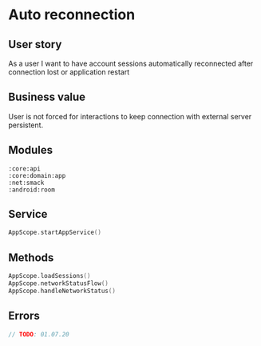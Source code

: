 # Auto reconnection

## User story
As a user I want to have account sessions automatically reconnected after connection lost or application restart

## Business value
User is not forced for interactions to keep connection with external server persistent.

## Modules
```
:core:api
:core:domain:app
:net:smack
:android:room
```

## Service
```kotlin
AppScope.startAppService()
```

## Methods
```kotlin
AppScope.loadSessions()
AppScope.networkStatusFlow()
AppScope.handleNetworkStatus()
```

## Errors
```kotlin
// TODO: 01.07.20  
```
